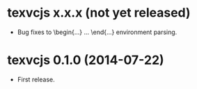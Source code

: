 # texvcjs x.x.x (not yet released)

* Bug fixes to \begin{...} ... \end{...} environment parsing.

# texvcjs 0.1.0 (2014-07-22)

* First release.
